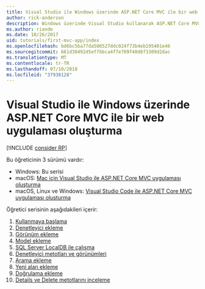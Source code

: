 ```yaml
---
title: Visual Studio ile Windows üzerinde ASP.NET Core MVC ile bir web uygulaması oluşturma
author: rick-anderson
description: Windows üzerinde Visual Studio kullanarak ASP.NET Core MVC giriş için İçindekiler tablosuna bakın.
ms.author: riande
ms.date: 10/26/2017
uid: tutorials/first-mvc-app/index
ms.openlocfilehash: bd6bc5ba77da506527ddc024f73b4eb195401e46
ms.sourcegitcommit: 661d30492d5ef7bbca4f7e709f40d8f3309d2dac
ms.translationtype: MT
ms.contentlocale: tr-TR
ms.lasthandoff: 07/10/2018
ms.locfileid: "37938128"
---
```

# <a name="create-a-web-app-with-aspnet-core-mvc-on-windows-with-visual-studio"></a>Visual Studio ile Windows üzerinde ASP.NET Core MVC ile bir web uygulaması oluşturma

[!INCLUDE [consider RP](~/includes/razor.md)]

Bu öğreticinin 3 sürümü vardır:

* Windows: Bu serisi
* macOS: [Mac için Visual Studio ile ASP.NET Core MVC uygulaması oluşturma](xref:tutorials/first-mvc-app-mac/start-mvc)
* macOS, Linux ve Windows: [Visual Studio Code ile ASP.NET Core MVC uygulaması oluşturma](xref:tutorials/first-mvc-app-xplat/start-mvc)

Öğretici serisinin aşağıdakileri içerir:

1. [Kullanmaya başlama](start-mvc.md)
1. [Denetleyici ekleme](adding-controller.md)
1. [Görünüm ekleme](adding-view.md)
1. [Model ekleme](adding-model.md)
1. [SQL Server LocalDB ile çalışma](working-with-sql.md)
1. [Denetleyici metotları ve görünümleri](controller-methods-views.md)
1. [Arama ekleme](search.md)
1. [Yeni alan ekleme](new-field.md)
1. [Doğrulama ekleme](validation.md)
1. [Details ve Delete metotlarını inceleme](details.md)
